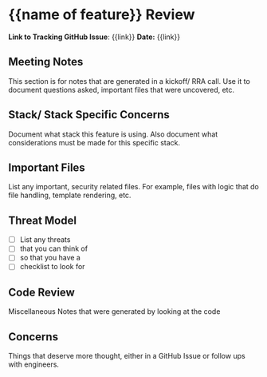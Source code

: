 # {{name of feature}} Review

**Link to Tracking GitHub Issue**: {{link}}
**Date:** {{link}}

## Meeting Notes

This section is for notes that are generated in a kickoff/ RRA call. Use it to document questions asked, important files that were uncovered, etc.

## Stack/ Stack Specific Concerns

Document what stack this feature is using. Also document what considerations must be made for this specific stack.

## Important Files

List any important, security related files. For example, files with logic that do file handling, template rendering, etc.

## Threat Model

- [ ] List any threats
- [ ] that you can think of
- [ ] so that you have a 
- [ ] checklist to look for

## Code Review

Miscellaneous Notes that were generated by looking at the code

## Concerns

Things that deserve more thought, either in a GitHub Issue or follow ups with engineers.
